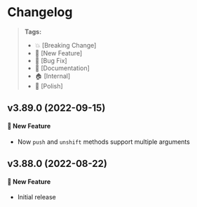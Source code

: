 Changelog
=========

> **Tags:**
> - :boom:       [Breaking Change]
> - :rocket:     [New Feature]
> - :bug:        [Bug Fix]
> - :memo:       [Documentation]
> - :house:      [Internal]
> - :nail_care:  [Polish]

## v3.89.0 (2022-09-15)

#### :rocket: New Feature

* Now `push` and `unshift` methods support multiple arguments

## v3.88.0 (2022-08-22)

#### :rocket: New Feature

* Initial release
